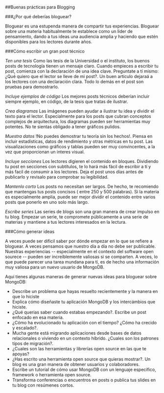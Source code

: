 ##Buenas prácticas para Blogging

###¿Por qué deberías bloguear?

Bloguear es una estupenda manera de compartir tus experiencias. Bloguear sobre una materia habitualmente te establece como un lider de pensamiento, dando a tus ideas una audiencia amplia y haciendo que estén disponibles para los lectores durante años.

###Cómo escribir un gran post técnico

_Ten una tesis_ Como las tesis de la Universidad o el instituto, los buenos posts de tecnología tienen un mensaje claro. Cuando empieces a escribir tu post, comienza con la declaración de una idea clave. Preguntate a tí mismo: ¿Qué quiero que el lector se lleve de mi post?. Un buen artículo dejaraá a los lectores con una declaración clara. Todo lo demás en el post son pruebas para demostrarlo.

_Incluye ejemplos de código_ Los mejores posts técnicos deberían incluir siempre ejemplo, en código, de la tesis que tratas de ilustrar.

_Crea diagramas_ Las imágenes pueden ayudar a ilustrar tu idea y dividir el texto para el lector. Especialmente para los posts que cubran conceptos complejos de arquitectura, los diagramas pueden ser herramientas muy potentes. No te sientas obligado a tener gráficos pulidos.

_Muestra datos_ !No puedes demostrar tu teoría sin los hechos!. Piensa en incluir estadísticas, datos de rendimiento y otras métricas en tu post. Las visualizaciones como gráficos y tablas pueden ser muy convincentes, a la vez que proporcionan un interes visual.

_Incluye secciones_ Los lectores digieren el contenido en bloques. Dividiendo tu post en secciones con subtítulos, te lo hará más fácil de escribir a tí y más facil de consumir a los lectores. Deja el post unos días antes de publicarlo y revisalo para comprobar su legibilidad.

_Mantenlo corto_ Los posts no necesitan ser largos. De hecho, te recomiendo que mantengas tus posts concisos ( entre 250 y 500 palabras). Si la materia es especialmente amplia, puede ser mejor dividir el contenido entre varios posts que ponerlo en uno solo más largo.

_Escribe series_ Las series de blogs son una gran manera de crear impulso en tu blog. Empezar un serie, te compromete públicamente a una serie de materias y mantiene a tus lectores interesados en la lectura.


###Cómo generar ideas

A veces puede ser dificil saber por dónde empezar en lo que se refiere a bloguear. A veces pensamos que nuestro día a día no debe ser publicable. Nuestras experiencias -- especialmente en el contexto del software open sourece -- pueden ser increíblemente valiosas si se comparten. A veces, lo que puede parecer una tarea mundana para tí, es de hecho una información muy valiosa para un nuevo usuario de MongoDB.

Aquí tienes algunas maneras de generar nuevas ideas para bloguear sobre MongoDB:

* Describe un problema que hayas resuelto recientemente y la manera en que lo hiciste
* Explica cómo diseñaste tu aplicación MongoDB y los intercámbios que hiciste.
* ¿Qué querias saber cuando estabas empezando?. Escribe un post enfocado en esa materia.
* ¿Cómo ha evolucionado tu aplicación con el tiempo? ¿Cómo ha crecido y escalado?.
* Mucha gente está migrando aplicaciones desde bases de datos relacionales o viviendo en un contexto híbrido. ¿Cuales son los patrones típos de migración?.
* ¿Cuales son las herramientas y librerías open source en las que te apoyas?
* ¿Has escrito una herramienta open source que quieras mostrar?. Un blog es una gran manera de obtener usuarios y colaboradores.
* Escribe un tutorial de cómo usar MongoDB con un lenguaje específico, framework o herramienta open source.
* Transforma conferencias o encuentros en posts o publica tus slides en tu blog con resúmenes cortos.
